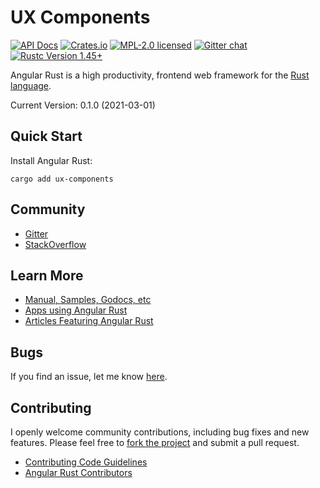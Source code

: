 # UX Components

[![API Docs][docrs-badge]][docrs-url]
[![Crates.io][crates-badge]][crates-url]
[![MPL-2.0 licensed][license-badge]][license-url]
[![Gitter chat][gitter-badge]][gitter-url]
[![Rustc Version 1.45+][rust-badge]][rust-url]

[docrs-badge]: https://docs.rs/ux-components/badge.svg
[docrs-url]: https://docs.rs/ux-components/
[crates-badge]: https://img.shields.io/crates/v/ux-components.svg
[crates-url]: https://crates.io/crates/ux-components
[license-badge]: https://img.shields.io/badge/license-MPL--2.0-blue.svg
[license-url]: https://github.com/angular-rust/ux-components/blob/master/LICENSE
[gitter-badge]: https://img.shields.io/gitter/room/angular_rust/angular_rust.svg
[gitter-url]: https://gitter.im/angular_rust/angular_rust
[rust-badge]: https://img.shields.io/badge/rustc-1.45-lightgrey.svg
[rust-url]: https://blog.rust-lang.org/2020/07/16/Rust-1.45.0.html

Angular Rust is a high productivity, frontend web framework for the [Rust language](https://www.rust-lang.org/).

Current Version: 0.1.0 (2021-03-01)

## Quick Start

Install Angular Rust:

	cargo add ux-components

## Community

* [Gitter](https://gitter.im/angular_rust/community)
* [StackOverflow](https://stackoverflow.com/questions/tagged/angular-rust)


## Learn More

* [Manual, Samples, Godocs, etc](https://angular-rust.github.io/)
* [Apps using Angular Rust](https://github.com/angular-rust/ux-components/wiki/Apps-in-the-Wild)
* [Articles Featuring Angular Rust](https://github.com/angular-rust/ux-components/wiki/Articles)

## Bugs ##
If you find an issue, let me know [here](https://github.com/angular-rust/ux-components/issues/new).

## Contributing
I openly welcome community contributions, including bug fixes and new features. Please feel free to [fork the project](https://github.com/angular-rust/ux-components/fork) and submit a pull request.

* [Contributing Code Guidelines](https://github.com/angular-rust/ux-components/blob/master/CONTRIBUTING.md)
* [Angular Rust Contributors](https://github.com/angular-rust/ux-components/graphs/contributors)
